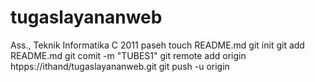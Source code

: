 tugaslayananweb
===============


Ass.,
Teknik Informatika C 2011
paseh
touch README.md
git init 
git add README.md
git comit -m "TUBES1"
git remote add origin htpps://ithand/tugaslayananweb.git
git push -u origin
